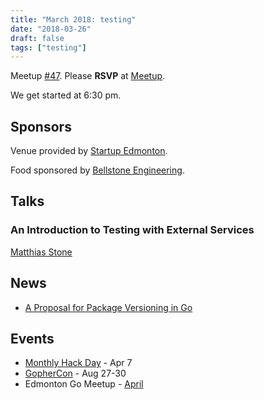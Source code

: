 ```yaml
---
title: "March 2018: testing"
date: "2018-03-26"
draft: false
tags: ["testing"]
---
```

Meetup [#47](https://github.com/edmontongo/presentations/issues/79). Please **RSVP** at [Meetup](https://www.meetup.com/startupedmonton/events/ddzwmnyxfbjc/).

We get started at 6:30 pm.

## Sponsors

Venue provided by [Startup Edmonton](https://www.startupedmonton.com/).

Food sponsored by [Bellstone Engineering](https://bellstone.ca/).

## Talks

### An Introduction to Testing with External Services

[Matthias Stone](https://github.com/matthias-stone)

## News

- [A Proposal for Package Versioning in Go](https://blog.golang.org/versioning-proposal)

## Events

- [Monthly Hack Day](https://www.meetup.com/startupedmonton/events/qvnfrlyxgbkb/) - Apr 7
- [GopherCon](https://www.gophercon.com/) - Aug 27-30
- Edmonton Go Meetup - [April](/meetup/2018-04/)
